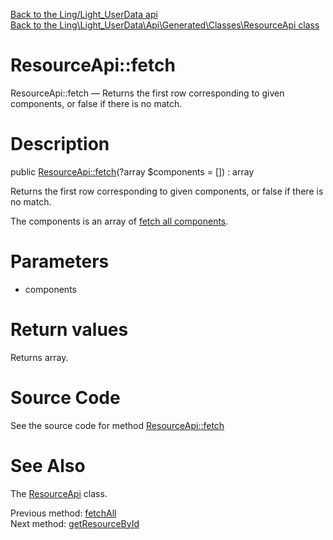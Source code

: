 [Back to the Ling/Light_UserData api](https://github.com/lingtalfi/Light_UserData/blob/master/doc/api/Ling/Light_UserData.md)<br>
[Back to the Ling\Light_UserData\Api\Generated\Classes\ResourceApi class](https://github.com/lingtalfi/Light_UserData/blob/master/doc/api/Ling/Light_UserData/Api/Generated/Classes/ResourceApi.md)


ResourceApi::fetch
================



ResourceApi::fetch — Returns the first row corresponding to given components, or false if there is no match.




Description
================


public [ResourceApi::fetch](https://github.com/lingtalfi/Light_UserData/blob/master/doc/api/Ling/Light_UserData/Api/Generated/Classes/ResourceApi/fetch.md)(?array $components = []) : array




Returns the first row corresponding to given components, or false if there is no match.

The components is an array of [fetch all components](https://github.com/lingtalfi/SimplePdoWrapper/blob/master/doc/pages/fetch-all-components.md).




Parameters
================


- components

    


Return values
================

Returns array.








Source Code
===========
See the source code for method [ResourceApi::fetch](https://github.com/lingtalfi/Light_UserData/blob/master/Api/Generated/Classes/ResourceApi.php#L129-L135)


See Also
================

The [ResourceApi](https://github.com/lingtalfi/Light_UserData/blob/master/doc/api/Ling/Light_UserData/Api/Generated/Classes/ResourceApi.md) class.

Previous method: [fetchAll](https://github.com/lingtalfi/Light_UserData/blob/master/doc/api/Ling/Light_UserData/Api/Generated/Classes/ResourceApi/fetchAll.md)<br>Next method: [getResourceById](https://github.com/lingtalfi/Light_UserData/blob/master/doc/api/Ling/Light_UserData/Api/Generated/Classes/ResourceApi/getResourceById.md)<br>

